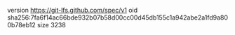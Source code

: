 version https://git-lfs.github.com/spec/v1
oid sha256:7fa6f14ac66bde932b07b58d00cc00d45db155c1a942abe2a1fd9a800b78eb12
size 3238
